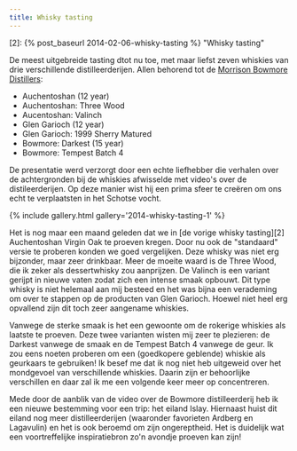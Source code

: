 ```yaml
---
title: Whisky tasting
---
```

[1]: http://www.morrisonbowmore.co.uk/
[2]: {% post_baseurl 2014-02-06-whisky-tasting %} "Whisky tasting"

De meest uitgebreide tasting dtot nu toe, met maar liefst zeven whiskies van drie verschillende distilleerderijen. Allen behorend tot de [Morrison Bowmore Distillers][1]:
<ul>
	<li>Auchentoshan (12 year)</li>
	<li>Auchentoshan: Three Wood</li>
	<li>Aucentoshan: Valinch</li>
	<li>Glen Garioch (12 year)</li>
	<li>Glen Garioch: 1999 Sherry Matured</li>
	<li>Bowmore: Darkest (15 year)</li>
	<li>Bowmore: Tempest Batch 4</li>
</ul>

De presentatie werd verzorgt door een echte liefhebber die verhalen over de achtergronden bij de whiskies afwisselde met video's over de distileerderijen. Op deze manier wist hij een prima sfeer te creëren om ons echt te verplaatsten in het Schotse vocht.

{% include gallery.html gallery='2014-whisky-tasting-1' %}

Het is nog maar een maand geleden dat we in [de vorige whisky tasting][2] Auchentoshan Virgin Oak te proeven kregen. Door nu ook de "standaard" versie te proberen konden we goed vergelijken. Deze whisky was niet erg bijzonder, maar zeer drinkbaar. Meer de moeite waard is de Three Wood, die ik zeker als dessertwhisky zou aanprijzen. De Valinch is een variant gerijpt in nieuwe vaten zodat zich een intense smaak opbouwt. Dit type whisky is niet helemaal aan mij besteed en het was bijna een verademing om over te stappen op de producten van Glen Garioch. Hoewel niet heel erg opvallend zijn dit toch zeer aangename whiskies.

Vanwege de sterke smaak is het een gewoonte om de rokerige whiskies als laatste te proeven. Deze twee varianten wisten mij zeer te plezieren: de Darkest vanwege de smaak en de Tempest Batch 4 vanwege de geur. Ik zou eens noeten proberen om een (goedkopere geblende) whiskie als geurkaars te gebruiken! Ik besef me dat ik nog niet heb uitgeweid over het mondgevoel van verschillende whiskies. Daarin zijn er behoorlijke verschillen en daar zal ik me een volgende keer meer op concentreren.

Mede door de aanblik van de video over de Bowmore distilleerderij heb ik een nieuwe bestemming voor een trip: het eiland Islay. Hiernaast huist dit eiland nog meer distilleerderijen (waaronder favorieten Ardberg en Lagavulin) en het is ook beroemd om zijn ongereptheid. Het is duidelijk wat een voortreffelijke inspiratiebron zo'n avondje proeven kan zijn!
